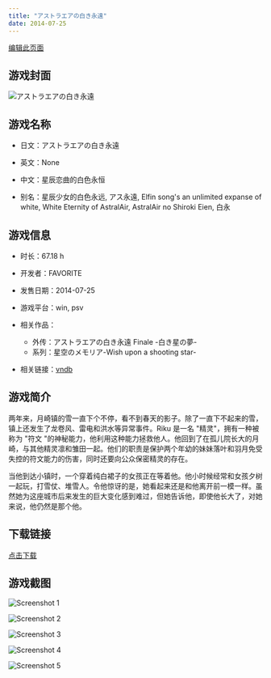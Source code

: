 ```yaml
---
title: "アストラエアの白き永遠"
date: 2014-07-25
---
```

[编辑此页面](https://github.com/ACG-3/ADV3-source/blob/main/source/_posts/%E3%82%A2%E3%82%B9%E3%83%88%E3%83%A9%E3%82%A8%E3%82%A2%E3%81%AE%E7%99%BD%E3%81%8D%E6%B0%B8%E9%81%A0%20Finale%20-%E7%99%BD%E3%81%8D%E6%98%9F%E3%81%AE%E5%A4%A2-.md)

## 游戏封面

![アストラエアの白き永遠](https%3A//pan.timero.xyz/onedrive/img_lib_001/%E3%82%A2%E3%82%B9%E3%83%88%E3%83%A9%E3%82%A8%E3%82%A2%E3%81%AE%E7%99%BD%E3%81%8D%E6%B0%B8%E9%81%A0%20Finale%20-%E7%99%BD%E3%81%8D%E6%98%9F%E3%81%AE%E5%A4%A2-_cover.avif)


## 游戏名称

- 日文：アストラエアの白き永遠
- 英文：None
- 中文：星辰恋曲的白色永恒

- 别名：星辰少女的白色永远, アス永遠, Elfin song's an unlimited expanse of white, White Eternity of AstralAir, AstralAir no Shiroki Eien, 白永


## 游戏信息

- 时长：67.18 h
- 开发者：FAVORITE
- 发售日期：2014-07-25
- 游戏平台：win, psv
- 相关作品：
   - 外传：アストラエアの白き永遠 Finale -白き星の夢-
   - 系列：星空のメモリア-Wish upon a shooting star-

- 相关链接：[vndb](https://vndb.org/v12984)


## 游戏简介

两年来，月崎镇的雪一直下个不停，看不到春天的影子。除了一直下不起来的雪，镇上还发生了龙卷风、雷电和洪水等异常事件。Riku 是一名 "精灵"，拥有一种被称为 "符文 "的神秘能力，他利用这种能力拯救他人。他回到了在孤儿院长大的月崎，与其他精灵凛和雏田一起。他们的职责是保护两个年幼的妹妹落叶和羽月免受失控的符文能力的伤害，同时还要向公众保密精灵的存在。

当他到达小镇时，一个穿着纯白裙子的女孩正在等着他。他小时候经常和女孩夕树一起玩，打雪仗、堆雪人。令他惊讶的是，她看起来还是和他离开前一模一样。虽然她为这座城市后来发生的巨大变化感到难过，但她告诉他，即使他长大了，对她来说，他仍然是那个他。




## 下载链接

[点击下载](https://pan.timero.xyz/onedrive/adv_lib_001/%E3%82%A2%E3%82%B9%E3%83%88%E3%83%A9%E3%82%A8%E3%82%A2%E3%81%AE%E7%99%BD%E3%81%8D%E6%B0%B8%E9%81%A0%20Finale%20-%E7%99%BD%E3%81%8D%E6%98%9F%E3%81%AE%E5%A4%A2-)


## 游戏截图


![Screenshot 1](https%3A//pan.timero.xyz/onedrive/img_lib_001/%E3%82%A2%E3%82%B9%E3%83%88%E3%83%A9%E3%82%A8%E3%82%A2%E3%81%AE%E7%99%BD%E3%81%8D%E6%B0%B8%E9%81%A0%20Finale%20-%E7%99%BD%E3%81%8D%E6%98%9F%E3%81%AE%E5%A4%A2-_Screenshot_1.avif)

![Screenshot 2](https%3A//pan.timero.xyz/onedrive/img_lib_001/%E3%82%A2%E3%82%B9%E3%83%88%E3%83%A9%E3%82%A8%E3%82%A2%E3%81%AE%E7%99%BD%E3%81%8D%E6%B0%B8%E9%81%A0%20Finale%20-%E7%99%BD%E3%81%8D%E6%98%9F%E3%81%AE%E5%A4%A2-_Screenshot_2.avif)

![Screenshot 3](https%3A//pan.timero.xyz/onedrive/img_lib_001/%E3%82%A2%E3%82%B9%E3%83%88%E3%83%A9%E3%82%A8%E3%82%A2%E3%81%AE%E7%99%BD%E3%81%8D%E6%B0%B8%E9%81%A0%20Finale%20-%E7%99%BD%E3%81%8D%E6%98%9F%E3%81%AE%E5%A4%A2-_Screenshot_3.avif)

![Screenshot 4](https%3A//pan.timero.xyz/onedrive/img_lib_001/%E3%82%A2%E3%82%B9%E3%83%88%E3%83%A9%E3%82%A8%E3%82%A2%E3%81%AE%E7%99%BD%E3%81%8D%E6%B0%B8%E9%81%A0%20Finale%20-%E7%99%BD%E3%81%8D%E6%98%9F%E3%81%AE%E5%A4%A2-_Screenshot_4.avif)

![Screenshot 5](https%3A//pan.timero.xyz/onedrive/img_lib_001/%E3%82%A2%E3%82%B9%E3%83%88%E3%83%A9%E3%82%A8%E3%82%A2%E3%81%AE%E7%99%BD%E3%81%8D%E6%B0%B8%E9%81%A0%20Finale%20-%E7%99%BD%E3%81%8D%E6%98%9F%E3%81%AE%E5%A4%A2-_Screenshot_5.avif)

